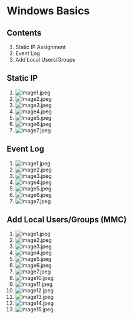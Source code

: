 # Windows Basics

## Contents
1. Static IP Assignment
2. Event Log
3. Add Local Users/Groups

## Static IP
1. ![Image1.jpeg](Assets%2FStaticIP%2FImage1.jpeg)
2. ![Image2.jpeg](Assets%2FStaticIP%2FImage2.jpeg)
3. ![Image3.jpeg](Assets%2FStaticIP%2FImage3.jpeg)
4. ![Image4.jpeg](Assets%2FStaticIP%2FImage4.jpeg)
5. ![Image5.jpeg](Assets%2FStaticIP%2FImage5.jpeg)
6. ![Image6.jpeg](Assets%2FStaticIP%2FImage6.jpeg)
7. ![Image7.jpeg](Assets%2FStaticIP%2FImage7.jpeg)

[//]: # (may want to add pic)

## Event Log
1. ![Image1.jpeg](Assets%2FEventViewer%2FImage1.jpeg)
2. ![Image2.jpeg](Assets%2FEventViewer%2FImage2.jpeg)
3. ![Image3.jpeg](Assets%2FEventViewer%2FImage3.jpeg)
4. ![Image4.jpeg](Assets%2FEventViewer%2FImage4.jpeg)
5. ![Image5.jpeg](Assets%2FEventViewer%2FImage5.jpeg)
6. ![Image6.jpeg](Assets%2FEventViewer%2FImage6.jpeg)
7. ![Image7.jpeg](Assets%2FEventViewer%2FImage7.jpeg)

## Add Local Users/Groups (MMC)
1. ![Image1.jpeg](..%2F..%2F..%2F..%2FDesktop%2FAdd_Remove_user%2FImage1.jpeg)
2. ![Image2.jpeg](..%2F..%2F..%2F..%2FDesktop%2FAdd_Remove_user%2FImage2.jpeg)
3. ![Image3.jpeg](..%2F..%2F..%2F..%2FDesktop%2FAdd_Remove_user%2FImage3.jpeg)
4. ![Image4.jpeg](..%2F..%2F..%2F..%2FDesktop%2FAdd_Remove_user%2FImage4.jpeg)
5. ![Image5.jpeg](..%2F..%2F..%2F..%2FDesktop%2FAdd_Remove_user%2FImage5.jpeg)
6. ![Image6.jpeg](..%2F..%2F..%2F..%2FDesktop%2FAdd_Remove_user%2FImage6.jpeg)
7. ![Image7.jpeg](..%2F..%2F..%2F..%2FDesktop%2FAdd_Remove_user%2FImage7.jpeg)
8. ![Image10.jpeg](..%2F..%2F..%2F..%2FDesktop%2FAdd_Remove_user%2FImage10.jpeg)
9. ![Image11.jpeg](..%2F..%2F..%2F..%2FDesktop%2FAdd_Remove_user%2FImage11.jpeg)
10. ![Image12.jpeg](..%2F..%2F..%2F..%2FDesktop%2FAdd_Remove_user%2FImage12.jpeg)
11. ![Image13.jpeg](..%2F..%2F..%2F..%2FDesktop%2FAdd_Remove_user%2FImage13.jpeg)
12. ![Image14.jpeg](..%2F..%2F..%2F..%2FDesktop%2FAdd_Remove_user%2FImage14.jpeg)
13. ![Image15.jpeg](..%2F..%2F..%2F..%2FDesktop%2FAdd_Remove_user%2FImage15.jpeg)
